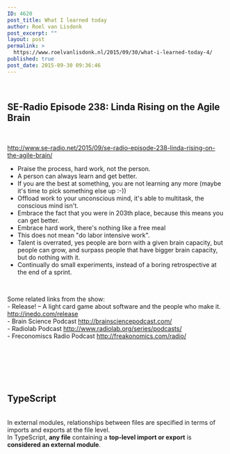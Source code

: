 ```yaml
---
ID: 4620
post_title: What I learned today
author: Roel van Lisdonk
post_excerpt: ""
layout: post
permalink: >
  https://www.roelvanlisdonk.nl/2015/09/30/what-i-learned-today-4/
published: true
post_date: 2015-09-30 09:36:46
---
```

<p>&#160;</p>  <h2>SE-Radio Episode 238: Linda Rising on the Agile Brain</h2>  <br />  <p><a href="http://www.se-radio.net/2015/09/se-radio-episode-238-linda-rising-on-the-agile-brain/">http://www.se-radio.net/2015/09/se-radio-episode-238-linda-rising-on-the-agile-brain/</a></p>  <ul>   <li>Praise the process, hard work, not the person.</li>    <li>A person can always learn and get better.</li>    <li>If you are the best at something, you are not learning any more (maybe it's time to pick something else up :-))</li>    <li>Offload work to your unconscious mind, it's able to multitask, the conscious mind isn't.</li>    <li>Embrace the fact that you were in 203th place, because this means you can get better.</li>    <li>Embrace hard work, there's nothing like a free meal</li>    <li>This does not mean &quot;do labor intensive work&quot;.</li>    <li>Talent is overrated, yes people are born with a given brain capacity, but people can grow, and surpass people that have bigger brain capacity, but do nothing with it.</li>    <li>Continually do small experiments, instead of a boring retrospective at the end of a sprint.</li> </ul>  <p>&#160;</p>  <p>Some related links from the show:   <br />- Release! – A light card game about software and the people who make it. <a href="http://inedo.com/release">http://inedo.com/release</a>    <br />- Brain Science Podcast <a href="http://brainsciencepodcast.com/">http://brainsciencepodcast.com/</a>    <br />- Radiolab Podcast <a href="http://www.radiolab.org/series/podcasts/">http://www.radiolab.org/series/podcasts/</a>    <br />- Freconomiscs Radio Podcast <a href="http://freakonomics.com/radio/">http://freakonomics.com/radio/</a></p>  <p>&#160;</p>  <p>&#160;</p>  <p>   <br /><strong></strong></p>  <h2>TypeScript</h2>  <p><strong></strong>    <br />In external modules, relationships between files are specified in terms of imports and exports at the file level.    <br />In TypeScript, <strong>any file</strong> containing a <strong>top-level import or export</strong> is <strong>considered an external module</strong>.</p>